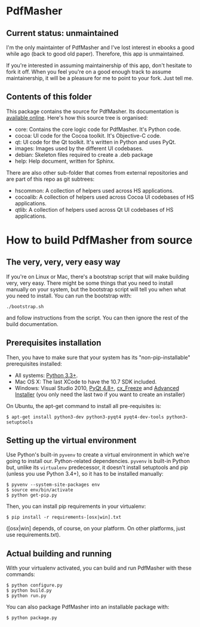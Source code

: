 # PdfMasher

## Current status: unmaintained

I'm the only maintainter of PdfMasher and I've lost interest in ebooks a good while ago (back to
good old paper). Therefore, this app is unmaintained.

If you're interested in assuming maintainership of this app, don't hesitate to fork it off. When
you feel you're on a good enough track to assume maintainership, it will be a pleasure for me to
point to your fork. Just tell me.

## Contents of this folder

This package contains the source for PdfMasher. Its documentation is
[available online][documentation]. Here's how this source tree is organised:

* core: Contains the core logic code for PdfMasher. It's Python code.
* cocoa: UI code for the Cocoa toolkit. It's Objective-C code.
* qt: UI code for the Qt toolkit. It's written in Python and uses PyQt.
* images: Images used by the different UI codebases.
* debian: Skeleton files required to create a .deb package
* help: Help document, written for Sphinx.

There are also other sub-folder that comes from external repositories and are part of this repo as
git subtrees:

* hscommon: A collection of helpers used across HS applications.
* cocoalib: A collection of helpers used across Cocoa UI codebases of HS applications.
* qtlib: A collection of helpers used across Qt UI codebases of HS applications.

# How to build PdfMasher from source

## The very, very, very easy way

If you're on Linux or Mac, there's a bootstrap script that will make building very, very easy. There
might be some things that you need to install manually on your system, but the bootstrap script will
tell you when what you need to install. You can run the bootstrap with:

    ./bootstrap.sh

and follow instructions from the script. You can then ignore the rest of the build documentation.

## Prerequisites installation

Then, you have to make sure that your system has its "non-pip-installable" prerequisites installed:

* All systems: [Python 3.3+][python].
* Mac OS X: The last XCode to have the 10.7 SDK included.
* Windows: Visual Studio 2010, [PyQt 4.8+][pyqt], [cx_Freeze][cxfreeze] and
  [Advanced Installer][advinst] (you only need the last two if you want to create an installer)

On Ubuntu, the apt-get command to install all pre-requisites is:

    $ apt-get install python3-dev python3-pyqt4 pyqt4-dev-tools python3-setuptools

## Setting up the virtual environment

Use Python's built-in `pyvenv` to create a virtual environment in which we're going to install our.
Python-related dependencies. `pyvenv` is built-in Python but, unlike its `virtualenv` predecessor,
it doesn't install setuptools and pip (unless you use Python 3.4+), so it has to be installed
manually:

    $ pyvenv --system-site-packages env
    $ source env/bin/activate
    $ python get-pip.py

Then, you can install pip requirements in your virtualenv:

    $ pip install -r requirements-[osx|win].txt
    
([osx|win] depends, of course, on your platform. On other platforms, just use requirements.txt).

## Actual building and running

With your virtualenv activated, you can build and run PdfMasher with these commands:

    $ python configure.py
    $ python build.py
    $ python run.py

You can also package PdfMasher into an installable package with:
    
    $ python package.py

[documentation]: http://www.hardcoded.net/pdfmasher/help/en/
[python]: http://www.python.org/
[pyqt]: http://www.riverbankcomputing.com
[cxfreeze]: http://cx-freeze.sourceforge.net/
[advinst]: http://www.advancedinstaller.com

